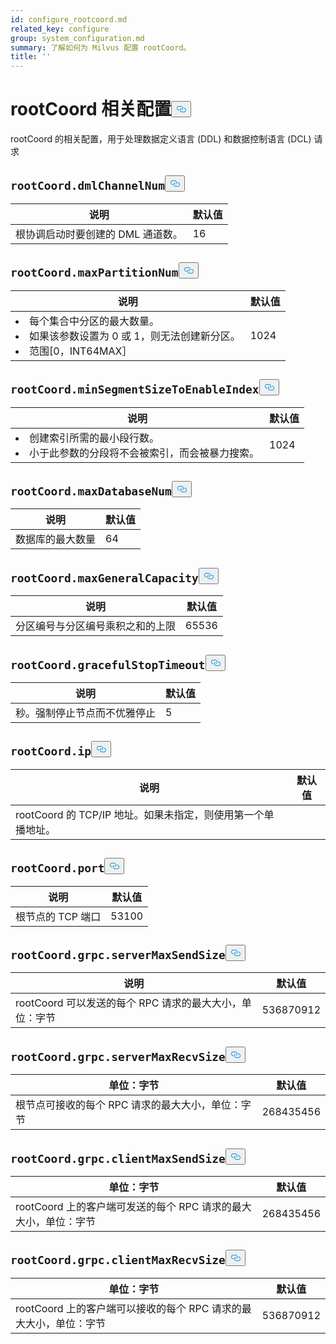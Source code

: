 ```yaml
---
id: configure_rootcoord.md
related_key: configure
group: system_configuration.md
summary: 了解如何为 Milvus 配置 rootCoord。
title: ''
---
```

<h1 id="rootCoord-related-Configurations" class="common-anchor-header">rootCoord 相关配置<button data-href="#rootCoord-related-Configurations" class="anchor-icon" translate="no">
      <svg translate="no"
        aria-hidden="true"
        focusable="false"
        height="20"
        version="1.1"
        viewBox="0 0 16 16"
        width="16"
      >
        <path
          fill="#0092E4"
          fill-rule="evenodd"
          d="M4 9h1v1H4c-1.5 0-3-1.69-3-3.5S2.55 3 4 3h4c1.45 0 3 1.69 3 3.5 0 1.41-.91 2.72-2 3.25V8.59c.58-.45 1-1.27 1-2.09C10 5.22 8.98 4 8 4H4c-.98 0-2 1.22-2 2.5S3 9 4 9zm9-3h-1v1h1c1 0 2 1.22 2 2.5S13.98 12 13 12H9c-.98 0-2-1.22-2-2.5 0-.83.42-1.64 1-2.09V6.25c-1.09.53-2 1.84-2 3.25C6 11.31 7.55 13 9 13h4c1.45 0 3-1.69 3-3.5S14.5 6 13 6z"
        ></path>
      </svg>
    </button></h1><p>rootCoord 的相关配置，用于处理数据定义语言 (DDL) 和数据控制语言 (DCL) 请求</p>
<h2 id="rootCoorddmlChannelNum" class="common-anchor-header"><code translate="no">rootCoord.dmlChannelNum</code><button data-href="#rootCoorddmlChannelNum" class="anchor-icon" translate="no">
      <svg translate="no"
        aria-hidden="true"
        focusable="false"
        height="20"
        version="1.1"
        viewBox="0 0 16 16"
        width="16"
      >
        <path
          fill="#0092E4"
          fill-rule="evenodd"
          d="M4 9h1v1H4c-1.5 0-3-1.69-3-3.5S2.55 3 4 3h4c1.45 0 3 1.69 3 3.5 0 1.41-.91 2.72-2 3.25V8.59c.58-.45 1-1.27 1-2.09C10 5.22 8.98 4 8 4H4c-.98 0-2 1.22-2 2.5S3 9 4 9zm9-3h-1v1h1c1 0 2 1.22 2 2.5S13.98 12 13 12H9c-.98 0-2-1.22-2-2.5 0-.83.42-1.64 1-2.09V6.25c-1.09.53-2 1.84-2 3.25C6 11.31 7.55 13 9 13h4c1.45 0 3-1.69 3-3.5S14.5 6 13 6z"
        ></path>
      </svg>
    </button></h2><table id="rootCoord.dmlChannelNum">
  <thead>
    <tr>
      <th class="width80">说明</th>
      <th class="width20">默认值</th> 
    </tr>
  </thead>
  <tbody>
    <tr>
      <td>        根协调启动时要创建的 DML 通道数。      </td>
      <td>16</td>
    </tr>
  </tbody>
</table>
<h2 id="rootCoordmaxPartitionNum" class="common-anchor-header"><code translate="no">rootCoord.maxPartitionNum</code><button data-href="#rootCoordmaxPartitionNum" class="anchor-icon" translate="no">
      <svg translate="no"
        aria-hidden="true"
        focusable="false"
        height="20"
        version="1.1"
        viewBox="0 0 16 16"
        width="16"
      >
        <path
          fill="#0092E4"
          fill-rule="evenodd"
          d="M4 9h1v1H4c-1.5 0-3-1.69-3-3.5S2.55 3 4 3h4c1.45 0 3 1.69 3 3.5 0 1.41-.91 2.72-2 3.25V8.59c.58-.45 1-1.27 1-2.09C10 5.22 8.98 4 8 4H4c-.98 0-2 1.22-2 2.5S3 9 4 9zm9-3h-1v1h1c1 0 2 1.22 2 2.5S13.98 12 13 12H9c-.98 0-2-1.22-2-2.5 0-.83.42-1.64 1-2.09V6.25c-1.09.53-2 1.84-2 3.25C6 11.31 7.55 13 9 13h4c1.45 0 3-1.69 3-3.5S14.5 6 13 6z"
        ></path>
      </svg>
    </button></h2><table id="rootCoord.maxPartitionNum">
  <thead>
    <tr>
      <th class="width80">说明</th>
      <th class="width20">默认值</th> 
    </tr>
  </thead>
  <tbody>
    <tr>
      <td>
        <li>每个集合中分区的最大数量。</li>      
        <li>如果该参数设置为 0 或 1，则无法创建新分区。</li>      
        <li>范围[0，INT64MAX］</li>      </td>
      <td>1024</td>
    </tr>
  </tbody>
</table>
<h2 id="rootCoordminSegmentSizeToEnableIndex" class="common-anchor-header"><code translate="no">rootCoord.minSegmentSizeToEnableIndex</code><button data-href="#rootCoordminSegmentSizeToEnableIndex" class="anchor-icon" translate="no">
      <svg translate="no"
        aria-hidden="true"
        focusable="false"
        height="20"
        version="1.1"
        viewBox="0 0 16 16"
        width="16"
      >
        <path
          fill="#0092E4"
          fill-rule="evenodd"
          d="M4 9h1v1H4c-1.5 0-3-1.69-3-3.5S2.55 3 4 3h4c1.45 0 3 1.69 3 3.5 0 1.41-.91 2.72-2 3.25V8.59c.58-.45 1-1.27 1-2.09C10 5.22 8.98 4 8 4H4c-.98 0-2 1.22-2 2.5S3 9 4 9zm9-3h-1v1h1c1 0 2 1.22 2 2.5S13.98 12 13 12H9c-.98 0-2-1.22-2-2.5 0-.83.42-1.64 1-2.09V6.25c-1.09.53-2 1.84-2 3.25C6 11.31 7.55 13 9 13h4c1.45 0 3-1.69 3-3.5S14.5 6 13 6z"
        ></path>
      </svg>
    </button></h2><table id="rootCoord.minSegmentSizeToEnableIndex">
  <thead>
    <tr>
      <th class="width80">说明</th>
      <th class="width20">默认值</th> 
    </tr>
  </thead>
  <tbody>
    <tr>
      <td>
        <li>创建索引所需的最小段行数。</li>      
        <li>小于此参数的分段将不会被索引，而会被暴力搜索。</li>      </td>
      <td>1024</td>
    </tr>
  </tbody>
</table>
<h2 id="rootCoordmaxDatabaseNum" class="common-anchor-header"><code translate="no">rootCoord.maxDatabaseNum</code><button data-href="#rootCoordmaxDatabaseNum" class="anchor-icon" translate="no">
      <svg translate="no"
        aria-hidden="true"
        focusable="false"
        height="20"
        version="1.1"
        viewBox="0 0 16 16"
        width="16"
      >
        <path
          fill="#0092E4"
          fill-rule="evenodd"
          d="M4 9h1v1H4c-1.5 0-3-1.69-3-3.5S2.55 3 4 3h4c1.45 0 3 1.69 3 3.5 0 1.41-.91 2.72-2 3.25V8.59c.58-.45 1-1.27 1-2.09C10 5.22 8.98 4 8 4H4c-.98 0-2 1.22-2 2.5S3 9 4 9zm9-3h-1v1h1c1 0 2 1.22 2 2.5S13.98 12 13 12H9c-.98 0-2-1.22-2-2.5 0-.83.42-1.64 1-2.09V6.25c-1.09.53-2 1.84-2 3.25C6 11.31 7.55 13 9 13h4c1.45 0 3-1.69 3-3.5S14.5 6 13 6z"
        ></path>
      </svg>
    </button></h2><table id="rootCoord.maxDatabaseNum">
  <thead>
    <tr>
      <th class="width80">说明</th>
      <th class="width20">默认值</th> 
    </tr>
  </thead>
  <tbody>
    <tr>
      <td>        数据库的最大数量      </td>
      <td>64</td>
    </tr>
  </tbody>
</table>
<h2 id="rootCoordmaxGeneralCapacity" class="common-anchor-header"><code translate="no">rootCoord.maxGeneralCapacity</code><button data-href="#rootCoordmaxGeneralCapacity" class="anchor-icon" translate="no">
      <svg translate="no"
        aria-hidden="true"
        focusable="false"
        height="20"
        version="1.1"
        viewBox="0 0 16 16"
        width="16"
      >
        <path
          fill="#0092E4"
          fill-rule="evenodd"
          d="M4 9h1v1H4c-1.5 0-3-1.69-3-3.5S2.55 3 4 3h4c1.45 0 3 1.69 3 3.5 0 1.41-.91 2.72-2 3.25V8.59c.58-.45 1-1.27 1-2.09C10 5.22 8.98 4 8 4H4c-.98 0-2 1.22-2 2.5S3 9 4 9zm9-3h-1v1h1c1 0 2 1.22 2 2.5S13.98 12 13 12H9c-.98 0-2-1.22-2-2.5 0-.83.42-1.64 1-2.09V6.25c-1.09.53-2 1.84-2 3.25C6 11.31 7.55 13 9 13h4c1.45 0 3-1.69 3-3.5S14.5 6 13 6z"
        ></path>
      </svg>
    </button></h2><table id="rootCoord.maxGeneralCapacity">
  <thead>
    <tr>
      <th class="width80">说明</th>
      <th class="width20">默认值</th> 
    </tr>
  </thead>
  <tbody>
    <tr>
      <td>        分区编号与分区编号乘积之和的上限      </td>
      <td>65536</td>
    </tr>
  </tbody>
</table>
<h2 id="rootCoordgracefulStopTimeout" class="common-anchor-header"><code translate="no">rootCoord.gracefulStopTimeout</code><button data-href="#rootCoordgracefulStopTimeout" class="anchor-icon" translate="no">
      <svg translate="no"
        aria-hidden="true"
        focusable="false"
        height="20"
        version="1.1"
        viewBox="0 0 16 16"
        width="16"
      >
        <path
          fill="#0092E4"
          fill-rule="evenodd"
          d="M4 9h1v1H4c-1.5 0-3-1.69-3-3.5S2.55 3 4 3h4c1.45 0 3 1.69 3 3.5 0 1.41-.91 2.72-2 3.25V8.59c.58-.45 1-1.27 1-2.09C10 5.22 8.98 4 8 4H4c-.98 0-2 1.22-2 2.5S3 9 4 9zm9-3h-1v1h1c1 0 2 1.22 2 2.5S13.98 12 13 12H9c-.98 0-2-1.22-2-2.5 0-.83.42-1.64 1-2.09V6.25c-1.09.53-2 1.84-2 3.25C6 11.31 7.55 13 9 13h4c1.45 0 3-1.69 3-3.5S14.5 6 13 6z"
        ></path>
      </svg>
    </button></h2><table id="rootCoord.gracefulStopTimeout">
  <thead>
    <tr>
      <th class="width80">说明</th>
      <th class="width20">默认值</th> 
    </tr>
  </thead>
  <tbody>
    <tr>
      <td>        秒。强制停止节点而不优雅停止      </td>
      <td>5</td>
    </tr>
  </tbody>
</table>
<h2 id="rootCoordip" class="common-anchor-header"><code translate="no">rootCoord.ip</code><button data-href="#rootCoordip" class="anchor-icon" translate="no">
      <svg translate="no"
        aria-hidden="true"
        focusable="false"
        height="20"
        version="1.1"
        viewBox="0 0 16 16"
        width="16"
      >
        <path
          fill="#0092E4"
          fill-rule="evenodd"
          d="M4 9h1v1H4c-1.5 0-3-1.69-3-3.5S2.55 3 4 3h4c1.45 0 3 1.69 3 3.5 0 1.41-.91 2.72-2 3.25V8.59c.58-.45 1-1.27 1-2.09C10 5.22 8.98 4 8 4H4c-.98 0-2 1.22-2 2.5S3 9 4 9zm9-3h-1v1h1c1 0 2 1.22 2 2.5S13.98 12 13 12H9c-.98 0-2-1.22-2-2.5 0-.83.42-1.64 1-2.09V6.25c-1.09.53-2 1.84-2 3.25C6 11.31 7.55 13 9 13h4c1.45 0 3-1.69 3-3.5S14.5 6 13 6z"
        ></path>
      </svg>
    </button></h2><table id="rootCoord.ip">
  <thead>
    <tr>
      <th class="width80">说明</th>
      <th class="width20">默认值</th> 
    </tr>
  </thead>
  <tbody>
    <tr>
      <td>        rootCoord 的 TCP/IP 地址。如果未指定，则使用第一个单播地址。      </td>
      <td></td>
    </tr>
  </tbody>
</table>
<h2 id="rootCoordport" class="common-anchor-header"><code translate="no">rootCoord.port</code><button data-href="#rootCoordport" class="anchor-icon" translate="no">
      <svg translate="no"
        aria-hidden="true"
        focusable="false"
        height="20"
        version="1.1"
        viewBox="0 0 16 16"
        width="16"
      >
        <path
          fill="#0092E4"
          fill-rule="evenodd"
          d="M4 9h1v1H4c-1.5 0-3-1.69-3-3.5S2.55 3 4 3h4c1.45 0 3 1.69 3 3.5 0 1.41-.91 2.72-2 3.25V8.59c.58-.45 1-1.27 1-2.09C10 5.22 8.98 4 8 4H4c-.98 0-2 1.22-2 2.5S3 9 4 9zm9-3h-1v1h1c1 0 2 1.22 2 2.5S13.98 12 13 12H9c-.98 0-2-1.22-2-2.5 0-.83.42-1.64 1-2.09V6.25c-1.09.53-2 1.84-2 3.25C6 11.31 7.55 13 9 13h4c1.45 0 3-1.69 3-3.5S14.5 6 13 6z"
        ></path>
      </svg>
    </button></h2><table id="rootCoord.port">
  <thead>
    <tr>
      <th class="width80">说明</th>
      <th class="width20">默认值</th> 
    </tr>
  </thead>
  <tbody>
    <tr>
      <td>        根节点的 TCP 端口      </td>
      <td>53100</td>
    </tr>
  </tbody>
</table>
<h2 id="rootCoordgrpcserverMaxSendSize" class="common-anchor-header"><code translate="no">rootCoord.grpc.serverMaxSendSize</code><button data-href="#rootCoordgrpcserverMaxSendSize" class="anchor-icon" translate="no">
      <svg translate="no"
        aria-hidden="true"
        focusable="false"
        height="20"
        version="1.1"
        viewBox="0 0 16 16"
        width="16"
      >
        <path
          fill="#0092E4"
          fill-rule="evenodd"
          d="M4 9h1v1H4c-1.5 0-3-1.69-3-3.5S2.55 3 4 3h4c1.45 0 3 1.69 3 3.5 0 1.41-.91 2.72-2 3.25V8.59c.58-.45 1-1.27 1-2.09C10 5.22 8.98 4 8 4H4c-.98 0-2 1.22-2 2.5S3 9 4 9zm9-3h-1v1h1c1 0 2 1.22 2 2.5S13.98 12 13 12H9c-.98 0-2-1.22-2-2.5 0-.83.42-1.64 1-2.09V6.25c-1.09.53-2 1.84-2 3.25C6 11.31 7.55 13 9 13h4c1.45 0 3-1.69 3-3.5S14.5 6 13 6z"
        ></path>
      </svg>
    </button></h2><table id="rootCoord.grpc.serverMaxSendSize">
  <thead>
    <tr>
      <th class="width80">说明</th>
      <th class="width20">默认值</th> 
    </tr>
  </thead>
  <tbody>
    <tr>
      <td>        rootCoord 可以发送的每个 RPC 请求的最大大小，单位：字节      </td>
      <td>536870912</td>
    </tr>
  </tbody>
</table>
<h2 id="rootCoordgrpcserverMaxRecvSize" class="common-anchor-header"><code translate="no">rootCoord.grpc.serverMaxRecvSize</code><button data-href="#rootCoordgrpcserverMaxRecvSize" class="anchor-icon" translate="no">
      <svg translate="no"
        aria-hidden="true"
        focusable="false"
        height="20"
        version="1.1"
        viewBox="0 0 16 16"
        width="16"
      >
        <path
          fill="#0092E4"
          fill-rule="evenodd"
          d="M4 9h1v1H4c-1.5 0-3-1.69-3-3.5S2.55 3 4 3h4c1.45 0 3 1.69 3 3.5 0 1.41-.91 2.72-2 3.25V8.59c.58-.45 1-1.27 1-2.09C10 5.22 8.98 4 8 4H4c-.98 0-2 1.22-2 2.5S3 9 4 9zm9-3h-1v1h1c1 0 2 1.22 2 2.5S13.98 12 13 12H9c-.98 0-2-1.22-2-2.5 0-.83.42-1.64 1-2.09V6.25c-1.09.53-2 1.84-2 3.25C6 11.31 7.55 13 9 13h4c1.45 0 3-1.69 3-3.5S14.5 6 13 6z"
        ></path>
      </svg>
    </button></h2><table id="rootCoord.grpc.serverMaxRecvSize">
  <thead>
    <tr>
      <th class="width80">单位：字节</th>
      <th class="width20">默认值</th> 
    </tr>
  </thead>
  <tbody>
    <tr>
      <td>        根节点可接收的每个 RPC 请求的最大大小，单位：字节      </td>
      <td>268435456</td>
    </tr>
  </tbody>
</table>
<h2 id="rootCoordgrpcclientMaxSendSize" class="common-anchor-header"><code translate="no">rootCoord.grpc.clientMaxSendSize</code><button data-href="#rootCoordgrpcclientMaxSendSize" class="anchor-icon" translate="no">
      <svg translate="no"
        aria-hidden="true"
        focusable="false"
        height="20"
        version="1.1"
        viewBox="0 0 16 16"
        width="16"
      >
        <path
          fill="#0092E4"
          fill-rule="evenodd"
          d="M4 9h1v1H4c-1.5 0-3-1.69-3-3.5S2.55 3 4 3h4c1.45 0 3 1.69 3 3.5 0 1.41-.91 2.72-2 3.25V8.59c.58-.45 1-1.27 1-2.09C10 5.22 8.98 4 8 4H4c-.98 0-2 1.22-2 2.5S3 9 4 9zm9-3h-1v1h1c1 0 2 1.22 2 2.5S13.98 12 13 12H9c-.98 0-2-1.22-2-2.5 0-.83.42-1.64 1-2.09V6.25c-1.09.53-2 1.84-2 3.25C6 11.31 7.55 13 9 13h4c1.45 0 3-1.69 3-3.5S14.5 6 13 6z"
        ></path>
      </svg>
    </button></h2><table id="rootCoord.grpc.clientMaxSendSize">
  <thead>
    <tr>
      <th class="width80">单位：字节</th>
      <th class="width20">默认值</th> 
    </tr>
  </thead>
  <tbody>
    <tr>
      <td>        rootCoord 上的客户端可发送的每个 RPC 请求的最大大小，单位：字节      </td>
      <td>268435456</td>
    </tr>
  </tbody>
</table>
<h2 id="rootCoordgrpcclientMaxRecvSize" class="common-anchor-header"><code translate="no">rootCoord.grpc.clientMaxRecvSize</code><button data-href="#rootCoordgrpcclientMaxRecvSize" class="anchor-icon" translate="no">
      <svg translate="no"
        aria-hidden="true"
        focusable="false"
        height="20"
        version="1.1"
        viewBox="0 0 16 16"
        width="16"
      >
        <path
          fill="#0092E4"
          fill-rule="evenodd"
          d="M4 9h1v1H4c-1.5 0-3-1.69-3-3.5S2.55 3 4 3h4c1.45 0 3 1.69 3 3.5 0 1.41-.91 2.72-2 3.25V8.59c.58-.45 1-1.27 1-2.09C10 5.22 8.98 4 8 4H4c-.98 0-2 1.22-2 2.5S3 9 4 9zm9-3h-1v1h1c1 0 2 1.22 2 2.5S13.98 12 13 12H9c-.98 0-2-1.22-2-2.5 0-.83.42-1.64 1-2.09V6.25c-1.09.53-2 1.84-2 3.25C6 11.31 7.55 13 9 13h4c1.45 0 3-1.69 3-3.5S14.5 6 13 6z"
        ></path>
      </svg>
    </button></h2><table id="rootCoord.grpc.clientMaxRecvSize">
  <thead>
    <tr>
      <th class="width80">单位：字节</th>
      <th class="width20">默认值</th> 
    </tr>
  </thead>
  <tbody>
    <tr>
      <td>        rootCoord 上的客户端可以接收的每个 RPC 请求的最大大小，单位：字节      </td>
      <td>536870912</td>
    </tr>
  </tbody>
</table>
